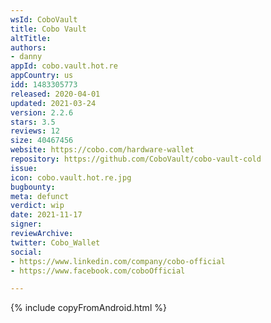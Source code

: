 ```yaml
---
wsId: CoboVault
title: Cobo Vault
altTitle: 
authors:
- danny
appId: cobo.vault.hot.re
appCountry: us
idd: 1483305773
released: 2020-04-01
updated: 2021-03-24
version: 2.2.6
stars: 3.5
reviews: 12
size: 40467456
website: https://cobo.com/hardware-wallet
repository: https://github.com/CoboVault/cobo-vault-cold
issue: 
icon: cobo.vault.hot.re.jpg
bugbounty: 
meta: defunct
verdict: wip
date: 2021-11-17
signer: 
reviewArchive: 
twitter: Cobo_Wallet
social:
- https://www.linkedin.com/company/cobo-official
- https://www.facebook.com/coboOfficial

---
```


{% include copyFromAndroid.html %}


